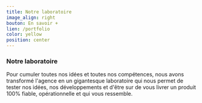 ```yaml
---
title: Notre laboratoire
image_align: right
bouton: En savoir +
lien: /portfolio
color: yellow
position: center   
---
```


### Notre laboratoire
   



Pour cumuler toutes nos idées et toutes nos compétences, nous avons transformé l'agence en un gigantesque
laboratoire qui nous permet de tester nos idées, nos développements et d'être sur de vous livrer un produit 100% fiable, opérationnelle et qui vous ressemble.

